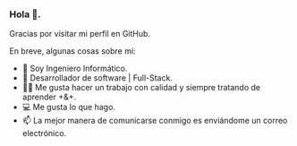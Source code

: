 ### Hola 👋. 

Gracias por visitar mi perfil en GitHub.

En breve, algunas cosas sobre mí:

- 🔭 Soy Ingeniero Informático.
- 🐍 Desarrollador de software | Full-Stack. 
- 🕵️‍♀️ Me gusta hacer un trabajo con calidad y siempre tratando de aprender +&+.
- 💻 Me gusta lo que hago.
- 📫 La mejor manera de comunicarse conmigo es enviándome un correo electrónico.
